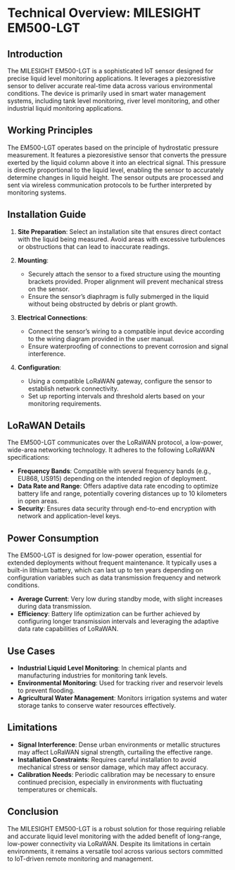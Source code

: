 # Technical Overview: MILESIGHT EM500-LGT

## Introduction

The MILESIGHT EM500-LGT is a sophisticated IoT sensor designed for precise liquid level monitoring applications. It leverages a piezoresistive sensor to deliver accurate real-time data across various environmental conditions. The device is primarily used in smart water management systems, including tank level monitoring, river level monitoring, and other industrial liquid monitoring applications.

## Working Principles

The EM500-LGT operates based on the principle of hydrostatic pressure measurement. It features a piezoresistive sensor that converts the pressure exerted by the liquid column above it into an electrical signal. This pressure is directly proportional to the liquid level, enabling the sensor to accurately determine changes in liquid height. The sensor outputs are processed and sent via wireless communication protocols to be further interpreted by monitoring systems.

## Installation Guide

1. **Site Preparation**: Select an installation site that ensures direct contact with the liquid being measured. Avoid areas with excessive turbulences or obstructions that can lead to inaccurate readings.

2. **Mounting**: 
   - Securely attach the sensor to a fixed structure using the mounting brackets provided. Proper alignment will prevent mechanical stress on the sensor.
   - Ensure the sensor’s diaphragm is fully submerged in the liquid without being obstructed by debris or plant growth.

3. **Electrical Connections**:
   - Connect the sensor’s wiring to a compatible input device according to the wiring diagram provided in the user manual.
   - Ensure waterproofing of connections to prevent corrosion and signal interference.

4. **Configuration**:
   - Using a compatible LoRaWAN gateway, configure the sensor to establish network connectivity.
   - Set up reporting intervals and threshold alerts based on your monitoring requirements.

## LoRaWAN Details

The EM500-LGT communicates over the LoRaWAN protocol, a low-power, wide-area networking technology. It adheres to the following LoRaWAN specifications:

- **Frequency Bands**: Compatible with several frequency bands (e.g., EU868, US915) depending on the intended region of deployment.
- **Data Rate and Range**: Offers adaptive data rate encoding to optimize battery life and range, potentially covering distances up to 10 kilometers in open areas.
- **Security**: Ensures data security through end-to-end encryption with network and application-level keys.
  
## Power Consumption

The EM500-LGT is designed for low-power operation, essential for extended deployments without frequent maintenance. It typically uses a built-in lithium battery, which can last up to ten years depending on configuration variables such as data transmission frequency and network conditions.

- **Average Current**: Very low during standby mode, with slight increases during data transmission.
- **Efficiency**: Battery life optimization can be further achieved by configuring longer transmission intervals and leveraging the adaptive data rate capabilities of LoRaWAN.

## Use Cases

- **Industrial Liquid Level Monitoring**: In chemical plants and manufacturing industries for monitoring tank levels.
- **Environmental Monitoring**: Used for tracking river and reservoir levels to prevent flooding.
- **Agricultural Water Management**: Monitors irrigation systems and water storage tanks to conserve water resources effectively.
  
## Limitations

- **Signal Interference**: Dense urban environments or metallic structures may affect LoRaWAN signal strength, curtailing the effective range.
- **Installation Constraints**: Requires careful installation to avoid mechanical stress or sensor damage, which may affect accuracy.
- **Calibration Needs**: Periodic calibration may be necessary to ensure continued precision, especially in environments with fluctuating temperatures or chemicals.

## Conclusion

The MILESIGHT EM500-LGT is a robust solution for those requiring reliable and accurate liquid level monitoring with the added benefit of long-range, low-power connectivity via LoRaWAN. Despite its limitations in certain environments, it remains a versatile tool across various sectors committed to IoT-driven remote monitoring and management.